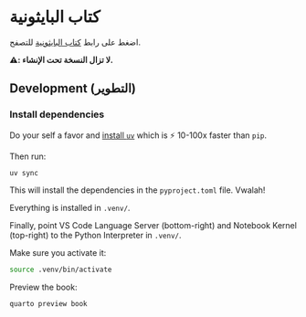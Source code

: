 # كتاب البايثونية

اضغط على رابط [كتاب البايثونية](https://hassanalgoz.github.io/python/) للتصفح.

**⚠️: لا تزال النسخة تحت الإنشاء.**

## Development (التطوير)

### Install dependencies

Do your self a favor and [install `uv`](https://docs.astral.sh/uv/) which is ⚡️ 10-100x faster than `pip`.

Then run:

```
uv sync
```

This will install the dependencies in the `pyproject.toml` file. Vwalah! 

Everything is installed in `.venv/`.

Finally, point VS Code Language Server (bottom-right) and Notebook Kernel (top-right) to the Python Interpreter in `.venv/`.

Make sure you activate it:

```bash
source .venv/bin/activate
```

Preview the book:

```bash
quarto preview book
```